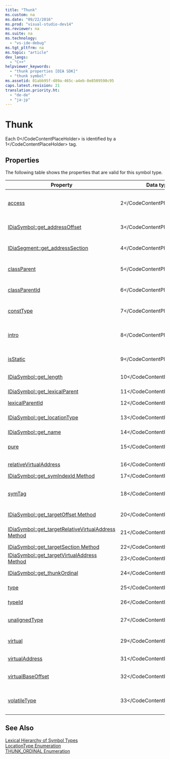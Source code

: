 ```yaml
---
title: "Thunk"
ms.custom: na
ms.date: "09/22/2016"
ms.prod: "visual-studio-dev14"
ms.reviewer: na
ms.suite: na
ms.technology: 
  - "vs-ide-debug"
ms.tgt_pltfrm: na
ms.topic: "article"
dev_langs: 
  - "C++"
helpviewer_keywords: 
  - "thunk properties [DIA SDK]"
  - "thunk symbol"
ms.assetid: 01abb95f-d89a-465c-a4eb-8e8509598c95
caps.latest.revision: 21
translation.priority.ht: 
  - "de-de"
  - "ja-jp"
---
```

# Thunk
Each <CodeContentPlaceHolder>0\</CodeContentPlaceHolder> is identified by a <CodeContentPlaceHolder>1\</CodeContentPlaceHolder> tag.  
  
## Properties  
 The following table shows the properties that are valid for this symbol type.  
  
|Property|Data type|Description|  
|--------------|---------------|-----------------|  
|[access](../vs140/idiasymbol--get_access.md)|<CodeContentPlaceHolder>2\</CodeContentPlaceHolder>|Access modifier attribute, one of the [CV_access_e Enumeration](../vs140/cv_access_e.md) values (only in DIA SDK V8.0 or later).|  
|[IDiaSymbol::get_addressOffset](../vs140/idiasymbol--get_addressoffset.md)|<CodeContentPlaceHolder>3\</CodeContentPlaceHolder>|Offset part of location; for details, see the [LocationType Enumeration](../vs140/locationtype.md).|  
|[IDiaSegment::get_addressSection](../vs140/idiasegment--get_addresssection.md)|<CodeContentPlaceHolder>4\</CodeContentPlaceHolder>|Section part of location; for details, see the [LocationType Enumeration](../vs140/locationtype.md).|  
|[classParent](../vs140/idiasymbol--get_classparent.md)|<CodeContentPlaceHolder>5\</CodeContentPlaceHolder>|Enclosing class parent, if any (only under DIA SDK V8.0 or later).|  
|[classParentId](../vs140/idiasymbol--get_classparentid.md)|<CodeContentPlaceHolder>6\</CodeContentPlaceHolder>|ID of the enclosing class parent symbol (only in DIA SDK V8.0 or later).|  
|[constType](../vs140/idiasymbol--get_consttype.md)|<CodeContentPlaceHolder>7\</CodeContentPlaceHolder>|TRUE if the thunk is marked as constant (only in DIA SDK V8.0 or later).|  
|[intro](../vs140/idiasymbol--get_intro.md)|<CodeContentPlaceHolder>8\</CodeContentPlaceHolder>|TRUE if the thunk is an introduction to a virtual function (only in DIA SDK V8.0 or later)|  
|[isStatic](../vs140/idiasymbol--get_isstatic.md)|<CodeContentPlaceHolder>9\</CodeContentPlaceHolder>|TRUE if the thunk is considered static (only in DIA SDK V8.0 or later).|  
|[IDiaSymbol::get_length](../vs140/idiasymbol--get_length.md)|<CodeContentPlaceHolder>10\</CodeContentPlaceHolder>|Number of bytes of code in the thunk.|  
|[IDiaSymbol::get_lexicalParent](../vs140/idiasymbol--get_lexicalparent.md)|<CodeContentPlaceHolder>11\</CodeContentPlaceHolder>|Symbol for the enclosing compiland, block, or function.|  
|[lexicalParentId](../vs140/idiasymbol--get_lexicalparentid.md)|<CodeContentPlaceHolder>12\</CodeContentPlaceHolder>|ID of the lexical parent symbol.|  
|[IDiaSymbol::get_locationType](../vs140/idiasymbol--get_locationtype.md)|<CodeContentPlaceHolder>13\</CodeContentPlaceHolder>|End points have static location; for details, see [Symbol Locations](../vs140/symbol-locations.md) enumeration.|  
|[IDiaSymbol::get_name](../vs140/idiasymbol--get_name.md)|<CodeContentPlaceHolder>14\</CodeContentPlaceHolder>|Name of the thunk.|  
|[pure](../vs140/idiasymbol--get_pure.md)|<CodeContentPlaceHolder>15\</CodeContentPlaceHolder>|TRUE if the thunk is purely virtual (only in DIA SDK V8.0 or later).|  
|[relativeVirtualAddress](../vs140/idiasymbol--get_relativevirtualaddress.md)|<CodeContentPlaceHolder>16\</CodeContentPlaceHolder>|Relative position of this thunk within its module.|  
|[IDiaSymbol::get_symIndexId Method](../vs140/idiasymbol--get_symindexid.md)|<CodeContentPlaceHolder>17\</CodeContentPlaceHolder>|Index ID of symbol.|  
|[symTag](../vs140/idiasymbol--get_symtag.md)|<CodeContentPlaceHolder>18\</CodeContentPlaceHolder>|Returns <CodeContentPlaceHolder>19\</CodeContentPlaceHolder> (one of the [SymTagEnum Enumeration](../vs140/symtagenum.md) values).|  
|[IDiaSymbol::get_targetOffset Method](../vs140/idiasymbol--get_targetoffset.md)|<CodeContentPlaceHolder>20\</CodeContentPlaceHolder>|Offset part of location of the thunk target.|  
|[IDiaSymbol::get_targetRelativeVirtualAddress Method](../vs140/idiasymbol--get_targetrelativevirtualaddress.md)|<CodeContentPlaceHolder>21\</CodeContentPlaceHolder>|Relative virtual address of the thunk target in its enclosing block.|  
|[IDiaSymbol::get_targetSection Method](../vs140/idiasymbol--get_targetsection.md)|<CodeContentPlaceHolder>22\</CodeContentPlaceHolder>|Section part of the thunk target.|  
|[IDiaSymbol::get_targetVirtualAddress Method](../vs140/idiasymbol--get_targetvirtualaddress.md)|<CodeContentPlaceHolder>23\</CodeContentPlaceHolder>|Position of the thunk target in the executable image.|  
|[IDiaSymbol::get_thunkOrdinal](../vs140/idiasymbol--get_thunkordinal.md)|<CodeContentPlaceHolder>24\</CodeContentPlaceHolder>|Thunk type, as defined by the [THUNK_ORDINAL Enumeration](../vs140/thunk_ordinal.md).|  
|[type](../vs140/idiasymbol--get_type.md)|<CodeContentPlaceHolder>25\</CodeContentPlaceHolder>|The type of this thunk (only in DIA SDK V8.0 or later).|  
|[typeId](../vs140/idiasymbol--get_typeid.md)|<CodeContentPlaceHolder>26\</CodeContentPlaceHolder>|ID of the type symbol (only in DIA SDK V8.0 or later).|  
|[unalignedType](../vs140/idiasymbol--get_unalignedtype.md)|<CodeContentPlaceHolder>27\</CodeContentPlaceHolder>|<CodeContentPlaceHolder>28\</CodeContentPlaceHolder> if the thunk is not aligned (only in DIA SDK V8.0 or later),|  
|[virtual](../vs140/idiasymbol--get_virtual.md)|<CodeContentPlaceHolder>29\</CodeContentPlaceHolder>|<CodeContentPlaceHolder>30\</CodeContentPlaceHolder> if the thunk is virtual (only in DIA SDK V8.0 or later).|  
|[virtualAddress](../vs140/idiasymbol--get_virtualaddress.md)|<CodeContentPlaceHolder>31\</CodeContentPlaceHolder>|Position of this thunk within the executable image.|  
|[virtualBaseOffset](../vs140/idiasymbol--get_virtualbaseoffset.md)|<CodeContentPlaceHolder>32\</CodeContentPlaceHolder>|The offset in the virtual table to this thunk (only in DIA SDK V8.0 or later).|  
|[volatileType](../vs140/idiasymbol--get_volatiletype.md)|<CodeContentPlaceHolder>33\</CodeContentPlaceHolder>|<CodeContentPlaceHolder>34\</CodeContentPlaceHolder> if the thunk is marked as volatile (only in DIA SDK V8.0 or later).|  
  
## See Also  
 [Lexical Hierarchy of Symbol Types](../vs140/lexical-hierarchy-of-symbol-types.md)   
 [LocationType Enumeration](../vs140/locationtype.md)   
 [THUNK_ORDINAL Enumeration](../vs140/thunk_ordinal.md)